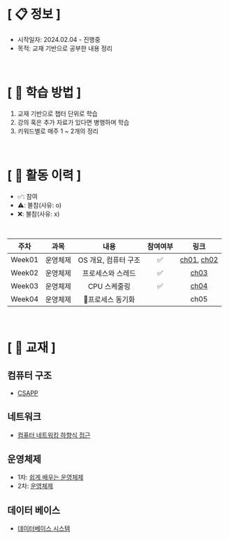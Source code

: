 # **[ 📋 정보 ]**
- 시작일자: 2024.02.04 - 진행중
- 목적: 교재 기반으로 공부한 내용 정리
</br>

# **[ 📝 학습 방법 ]**
1. 교재 기반으로 챕터 단위로 학습
2. 강의 혹은 추가 자료가 있다면 병행하며 학습
3. 키워드별로 매주 1 ~ 2개의 정리
</br>

# **[ 📑 활동 이력 ]**
- ✅: 참여
- ⚠️: 불참(사유: o)
- ❌: 불참(사유: x)
</br>

|주차|과목|내용|참여여부|링크|
|---|:---:|:---:|:---:|:---:|
|Week01|운영체제|OS 개요, 컴퓨터 구조|✅|[ch01](https://github.com/nashs789/Book-Study/blob/main/Operating%20System(OS)/%EC%89%BD%EA%B2%8C%20%EB%B0%B0%EC%9A%B0%EB%8A%94%20%EC%9A%B4%EC%98%81%EC%B2%B4%EC%A0%9C/%5BWeek01%5D%20Chapter01.md), [ch02](https://github.com/nashs789/Book-Study/blob/main/Operating%20System(OS)/%EC%89%BD%EA%B2%8C%20%EB%B0%B0%EC%9A%B0%EB%8A%94%20%EC%9A%B4%EC%98%81%EC%B2%B4%EC%A0%9C/%5BWeek01%5D%20Chapter02.md)|
|Week02|운영체제|프로세스와 스레드|✅|[ch03](https://github.com/nashs789/Book-Study/blob/main/Operating%20System(OS)/%EC%89%BD%EA%B2%8C%20%EB%B0%B0%EC%9A%B0%EB%8A%94%20%EC%9A%B4%EC%98%81%EC%B2%B4%EC%A0%9C/%5BWeek02%5D%20Chapter03.md)|
|Week03|운영체제|CPU 스케줄링|✅|[ch04](https://github.com/nashs789/Book-Study/blob/main/Operating%20System(OS)/%EC%89%BD%EA%B2%8C%20%EB%B0%B0%EC%9A%B0%EB%8A%94%20%EC%9A%B4%EC%98%81%EC%B2%B4%EC%A0%9C/%5BWeek04%5D%20Chapter04.md)|
|Week04|운영체제|프로세스 동기화||ch05|
</br>

# **[ 📖 교재 ]**
## 컴퓨터 구조
- [CSAPP](https://product.kyobobook.co.kr/detail/S000001868716)
## 네트워크
- [컴퓨터 네트워킹 하향식 접근](https://www.aladin.co.kr/shop/wproduct.aspx?ItemId=300406950)
## 운영체제
- 1차: [쉽게 배우는 운영체제](https://www.aladin.co.kr/shop/wproduct.aspx?ItemId=309137993)
- 2차: [운영체제](https://www.aladin.co.kr/shop/wproduct.aspx?ItemId=235360651)
## 데이터 베이스
- [데이터베이스 시스템](https://product.kyobobook.co.kr/detail/S000001732315)
